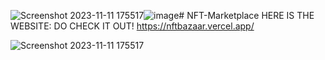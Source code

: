 ![Screenshot 2023-11-11 175517](https://github.com/rahul12st/NFT-Marketplace/assets/96829896/8e4364db-de40-4db8-ad7c-beb17c3fd9a9)![image](https://github.com/rahul12st/NFT-Marketplace/assets/96829896/15eebdc3-042f-496e-ac3d-2a6b063e3974)# NFT-Marketplace
HERE IS THE WEBSITE:
DO CHECK IT OUT!
https://nftbazaar.vercel.app/


![Screenshot 2023-11-11 175517](https://github.com/rahul12st/NFT-Marketplace/assets/96829896/5cea7efb-3428-4e4b-bbad-47009af61405)
